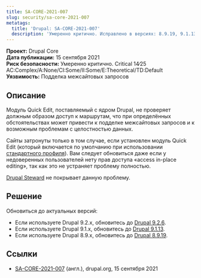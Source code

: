 ```yaml
---
title: SA-CORE-2021-007
slug: security/sa-core-2021-007
metatags:
  title: 'Drupal: SA-CORE-2021-007'
  description: 'Умеренно критично. Исправлено в версиях: 8.9.19, 9.1.13, 9.2.6.'
---
```


**Проект:** Drupal Core\
**Дата публикации:** 15 сентября 2021\
**Риск безопасности:** Умеренно критично. Critical 14∕25 AC:Complex/A:None/CI:Some/II:Some/E:Theoretical/TD:Default\
**Уязвимость:** Подделка межсайтовых запросов

## Описание

Модуль Quick Edit, поставляемый с ядром Drupal, не проверяет должным образом доступ к маршрутам, что при определённых обстоятельствах может привести к подделке межсайтовых запросов и к возможным проблемам с целостностью данных.

Сайты затронуты только в том случае, если установлен модуль Quick Edit (который включается по умолчанию при использовании [стандартного профиля](../../../9/distributions/standard/index.md)). Вам следует обновиться даже если у недоверенных пользователей нету прав доступа «access in-place editing», так как это не устраняет проблему полностью.

[Drupal Steward](https://www.drupal.org/steward) не покрывает данную проблему.

## Решение

Обновиться до актуальных версий:

- Если используете Drupal 9.2.x, обновитесь до [Drupal 9.2.6](../../../releases/9/9.2.x/9.2.6/index.md).
- Если используете Drupal 9.1.x, обновитесь до [Drupal 9.1.13](../../../releases/9/9.1.x/9.1.13/index.md).
- Если используете Drupal 8.9.x, обновитесь до [Drupal 8.9.19](../../../releases/8/8.9.x/8.9.19/index.md).

## Ссылки

- [SA-CORE-2021-007](https://www.drupal.org/sa-core-2021-007) (англ.), drupal.org, 15 сентября 2021